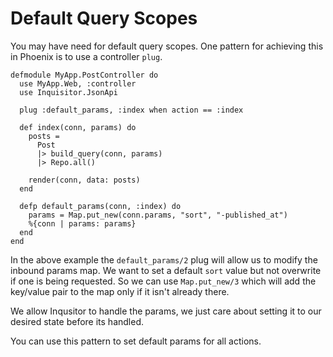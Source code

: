 # Default Query Scopes

You may have need for default query scopes. One pattern for achieving
this in Phoenix is to use a controller `plug`.

    defmodule MyApp.PostController do
      use MyApp.Web, :controller
      use Inquisitor.JsonApi

      plug :default_params, :index when action == :index

      def index(conn, params) do
        posts =
          Post
          |> build_query(conn, params)
          |> Repo.all()

        render(conn, data: posts)
      end

      defp default_params(conn, :index) do
        params = Map.put_new(conn.params, "sort", "-published_at")
        %{conn | params: params}
      end
    end

In the above example the `default_params/2` plug will allow us to modify
the inbound params map. We want to set a default `sort` value but not
overwrite if one is being requested. So we can use `Map.put_new/3` which
will add the key/value pair to the map only if it isn't already there.

We allow Inqusitor to handle the params, we just care about setting it
to our desired state before its handled.

You can use this pattern to set default params for all actions.
